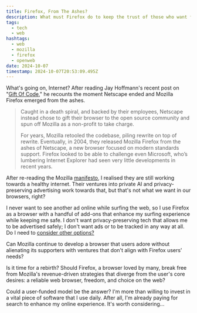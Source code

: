 ```yaml
---
title: Firefox, From The Ashes?
description: What must Firefox do to keep the trust of those who want freedom and choice on the web?
tags:
  - tech
  - web
hashtags:
  - web
  - mozilla
  - firefox
  - openweb
date: 2024-10-07
timestamp: 2024-10-07T20:53:09.495Z
---
```


What's going on, Internet? After reading Jay Hoffmann's recent post on "[Gift Of Code](https://thehistoryoftheweb.com/the-gift-of-code/)," he recounts the moment Netscape ended and Mozilla Firefox emerged from the ashes.

> Caught in a death spiral, and backed by their employees, Netscape  instead chose to gift their browser to the open source community and  spun off Mozilla as a non-profit to take charge.
>
> For years,  Mozilla retooled the codebase, piling rewrite on top of rewrite.  Eventually, in 2004, they released Mozilla Firefox from the ashes of  Netscape, a new browser focused on modern standards support. Firefox  looked to be able to challenge even Microsoft, who’s lumbering Internet  Explorer had seen very little developments in recent years.

After re-reading the Mozilla [manifesto](https://www.mozilla.org/en-US/about/manifesto/), I realised they are still working towards a healthy internet. Their ventures into private AI and privacy-preserving advertising work towards that, but that's not what we want in our browsers, right?

I never want to see another ad online while surfing the web, so I use Firefox as a browser with a handful of add-ons that enhance my surfing experience while keeping me safe. I don't want privacy-preserving tech that allows me to be advertised safely; I don't want ads or to be tracked in any way at all. Do I need to [consider other options?](https://yequari.com/blog/2024/09/no-more-firefox/)

Can Mozilla continue to develop a browser that users adore without alienating its supporters with ventures that don't align with Firefox users' needs?

Is it time for a rebirth? Should Firefox, a browser loved by many, break free from Mozilla's revenue-driven strategies that diverge from the user's core desires: a reliable web browser, freedom, and choice on the web?

Could a user-funded model be the answer? I'm more than willing to invest in a vital piece of software that I use daily. After all, I'm already paying for search to enhance my online experience. It's worth considering...